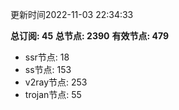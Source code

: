 更新时间2022-11-03 22:34:33

**总订阅: 45**
**总节点: 2390**
**有效节点: 479**
- ssr节点: 18
- ss节点: 153
- v2ray节点: 253
- trojan节点: 55
